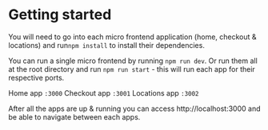 # Getting started

You will need to go into each micro frontend application (home, checkout & locations) and run`npm install` to install their dependencies.

You can run a single micro frontend by running `npm run dev`.
Or run them all at the root directory and run `npm run start` - this will run each app for their respective ports.

Home app `:3000`
Checkout app `:3001`
Locations app `:3002`

After all the apps are up & running you can access http://localhost:3000 and be able to navigate between each apps.
